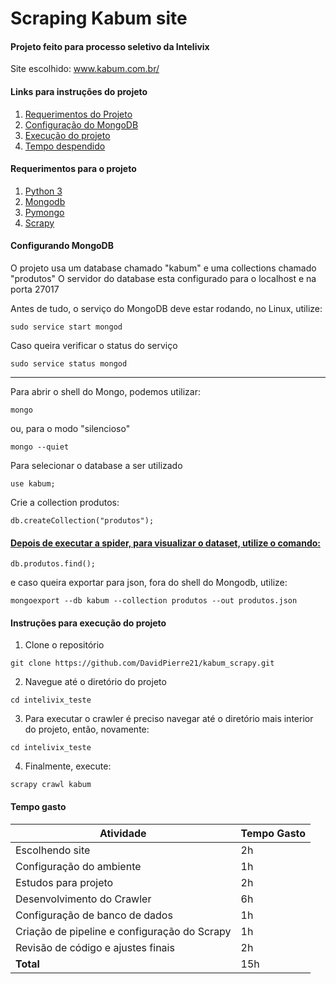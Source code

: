 # Scraping Kabum site

#### Projeto feito para processo seletivo da Intelivix

Site escolhido: www.kabum.com.br/


#### Links para instruções do projeto
1. [Requerimentos do Projeto](https://github.com/DavidPierre21/kabum_scrapy#requerimentos-para-o-projeto)
2. [Configuração do MongoDB](https://github.com/DavidPierre21/kabum_scrapy#configurando-mongodb)
3. [Execução do projeto](https://github.com/DavidPierre21/kabum_scrapy#instru%C3%A7%C3%B5es-para-execu%C3%A7%C3%A3o-do-projeto)
4. [Tempo despendido](https://github.com/DavidPierre21/kabum_scrapy#tempo-gasto)



#### Requerimentos para o projeto
1. [Python 3](https://www.python.org/)
2. [Mongodb](https://www.mongodb.com/)
3. [Pymongo](https://api.mongodb.com/python/current/)
4. [Scrapy](https://scrapy.org/)

#### Configurando MongoDB
O projeto usa um database chamado "kabum" e uma collections chamado "produtos"
O servidor do database esta configurado para o localhost e na porta 27017

Antes de tudo, o serviço do MongoDB deve estar rodando, no Linux, utilize:
```
sudo service start mongod
```

Caso queira verificar o status do serviço
```
sudo service status mongod
```

--------------------------------------------------------
Para abrir o shell do Mongo, podemos utilizar:

```
mongo
```

ou, para o modo "silencioso"
```
mongo --quiet
```

Para selecionar o database a ser utilizado
```
use kabum;
```

Crie a collection produtos:
```
db.createCollection("produtos");
```

#### [Depois de executar a spider, para visualizar o dataset, utilize o comando:](https://github.com/DavidPierre21/kabum_scrapy#instru%C3%A7%C3%B5es-para-execu%C3%A7%C3%A3o-do-projeto)
```
db.produtos.find();
```

e caso queira exportar para json, fora do shell do Mongodb, utilize:
```
mongoexport --db kabum --collection produtos --out produtos.json 
```

#### Instruções para execução do projeto

1. Clone o repositório
```
git clone https://github.com/DavidPierre21/kabum_scrapy.git
```

2. Navegue até o diretório do projeto
```
cd intelivix_teste
```

3. Para executar o crawler é preciso navegar até o diretório mais interior do projeto, então, novamente:
```
cd intelivix_teste
```
4. Finalmente, execute:
```
scrapy crawl kabum
```

#### Tempo gasto
| Atividade | Tempo Gasto |
| --------- | ----------- |
| Escolhendo site | 2h |
| Configuração do ambiente | 1h |
| Estudos para projeto | 2h |
| Desenvolvimento do Crawler | 6h |
| Configuração de banco de dados | 1h |
| Criação de pipeline e configuração do Scrapy | 1h |
| Revisão de código e ajustes finais | 2h |
| **Total** | 15h |